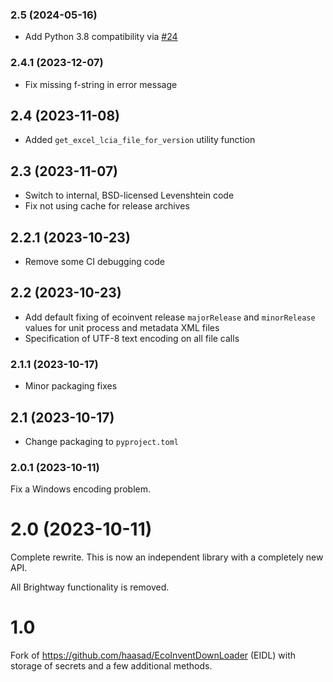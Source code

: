 ### 2.5 (2024-05-16)

* Add Python 3.8 compatibility via [#24](https://github.com/brightway-lca/ecoinvent_interface/pull/24)

### 2.4.1 (2023-12-07)

* Fix missing f-string in error message

## 2.4 (2023-11-08)

* Added `get_excel_lcia_file_for_version` utility function

## 2.3 (2023-11-07)

* Switch to internal, BSD-licensed Levenshtein code
* Fix not using cache for release archives

## 2.2.1 (2023-10-23)

* Remove some CI debugging code

## 2.2 (2023-10-23)

* Add default fixing of ecoinvent release `majorRelease` and `minorRelease` values for unit process and metadata XML files
* Specification of UTF-8 text encoding on all file calls

### 2.1.1 (2023-10-17)

* Minor packaging fixes

## 2.1 (2023-10-17)

* Change packaging to `pyproject.toml`

### 2.0.1 (2023-10-11)

Fix a Windows encoding problem.

# 2.0 (2023-10-11)

Complete rewrite. This is now an independent library with a completely new API.

All Brightway functionality is removed.

# 1.0

Fork of https://github.com/haasad/EcoInventDownLoader (EIDL) with storage of secrets and a few additional methods.
